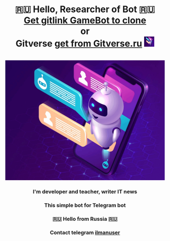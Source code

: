 <h1 align="center">🇷🇺 Hello, Researcher of Bot 🇷🇺<br><a href="https://github.com/yibibyte/GameBot.git" target="_blank">Get gitlink GameBot to clone</a> <br>or<br> Gitverse <a href="https://gitverse.ru/sc/iluser/GameBot.git" target="_blank">get from Gitverse.ru</a> 
<img src="https://github.com/yibibyte/GameBot/blob/master/bot.jpg" width="32" height="32" "/></h1>
<br><img src="https://github.com/yibibyte/GameBot/blob/master/icon_bot.gif" alt="Telegram Бот">
<h3 align="center">I'm developer and teacher, writer IT news </h3>
<h3 align="center">This simple bot for Telegram bot</h3>
<h3 align="center">🇷🇺 Hello from Russia 🇷🇺</h3>
<h3 align="center"> Contact telegram <a href="https://t.me/ilmanuser" target="_blank">ilmanuser</a> </h3>
